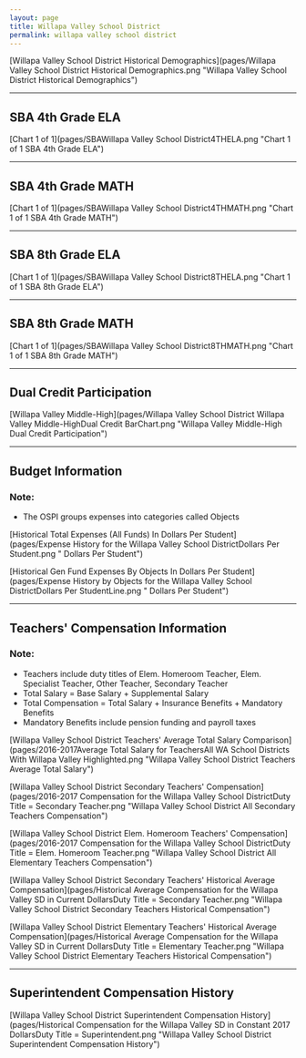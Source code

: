 ```yaml
---
layout: page
title: Willapa Valley School District
permalink: willapa valley school district
---
```



[Willapa Valley School District Historical Demographics](pages/Willapa Valley School District Historical Demographics.png "Willapa Valley School District Historical Demographics")

___

## SBA 4th Grade ELA

[Chart 1 of 1](pages/SBAWillapa Valley School District4THELA.png "Chart 1 of 1 SBA 4th Grade ELA")


___

## SBA 4th Grade MATH

[Chart 1 of 1](pages/SBAWillapa Valley School District4THMATH.png "Chart 1 of 1 SBA 4th Grade MATH")


___

## SBA 8th Grade ELA

[Chart 1 of 1](pages/SBAWillapa Valley School District8THELA.png "Chart 1 of 1 SBA 8th Grade ELA")


___

## SBA 8th Grade MATH

[Chart 1 of 1](pages/SBAWillapa Valley School District8THMATH.png "Chart 1 of 1 SBA 8th Grade MATH")


___

## Dual Credit Participation

[Willapa Valley Middle-High](pages/Willapa Valley School District Willapa Valley Middle-HighDual Credit BarChart.png "Willapa Valley Middle-High Dual Credit Participation")


___

## Budget Information
### Note:
- The OSPI groups expenses into categories called Objects

[Historical Total Expenses (All Funds) In Dollars Per Student](pages/Expense History for the Willapa Valley School DistrictDollars Per Student.png " Dollars Per Student")

[Historical Gen Fund Expenses By Objects In Dollars Per Student](pages/Expense History by Objects for the Willapa Valley School DistrictDollars Per StudentLine.png " Dollars Per Student")


___

## Teachers' Compensation Information
### Note:
- Teachers include duty titles of Elem. Homeroom Teacher, Elem. Specialist Teacher, Other Teacher, Secondary Teacher
- Total Salary = Base Salary + Supplemental Salary
- Total Compensation = Total Salary + Insurance Benefits + Mandatory Benefits
- Mandatory Benefits include pension funding and payroll taxes

[Willapa Valley School District Teachers' Average Total Salary Comparison](pages/2016-2017Average Total Salary for TeachersAll WA School Districts With Willapa Valley Highlighted.png "Willapa Valley School District Teachers Average Total Salary")

[Willapa Valley School District Secondary Teachers' Compensation](pages/2016-2017 Compensation for the Willapa Valley School DistrictDuty Title = Secondary Teacher.png "Willapa Valley School District All Secondary Teachers Compensation")

[Willapa Valley School District Elem. Homeroom Teachers' Compensation](pages/2016-2017 Compensation for the Willapa Valley School DistrictDuty Title = Elem. Homeroom Teacher.png "Willapa Valley School District All Elementary Teachers Compensation")

[Willapa Valley School District Secondary Teachers' Historical Average Compensation](pages/Historical Average Compensation for the Willapa Valley SD in Current DollarsDuty Title = Secondary Teacher.png "Willapa Valley School District Secondary Teachers Historical Compensation")

[Willapa Valley School District Elementary Teachers' Historical Average Compensation](pages/Historical Average Compensation for the Willapa Valley SD in Current DollarsDuty Title = Elementary Teacher.png "Willapa Valley School District Elementary Teachers Historical Compensation")


___

## Superintendent Compensation History

[Willapa Valley School District Superintendent Compensation History](pages/Historical Compensation for the Willapa Valley SD in Constant 2017 DollarsDuty Title = Superintendent.png "Willapa Valley School District Superintendent Compensation History")

